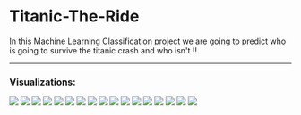 # Titanic-The-Ride
In this Machine Learning Classification project we are going to predict who is going to survive the titanic crash and who isn't !!

---

### Visualizations:

![](viz/1.png)
![](viz/2.png)
![](viz/3.png)
![](viz/4.png)
![](viz/5.png)
![](viz/6.png)
![](viz/7.png)
![](viz/8.png)
![](viz/9.png)
![](viz/10.png)
![](viz/11.png)
![](viz/12.png)
![](viz/13.png)
![](viz/14.png)
![](viz/15.png)
![](viz/16.png)
![](viz/17.png)
